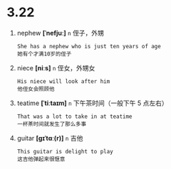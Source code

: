 # 3.22

1. nephew **[ˈnefjuː]** `n` 侄子，外甥

   ```
   She has a nephew who is just ten years of age
   她有个才满10岁的侄子
   ```

2. niece **[niːs]** `n` 侄女，外甥女

   ```
   His niece will look after him
   他侄女会照顾他
   ```

3. teatime **[ˈtiːtaɪm]** `n` 下午茶时间（一般下午 5 点左右）

   ```
   That was a lot to take in at teatime
   一杯茶时间就发生了那么多事
   ```

4. guitar **[ɡɪˈtɑː(r)]** `n` 吉他

   ```
   This guitar is delight to play
   这吉他弹起来很惬意
   ```
